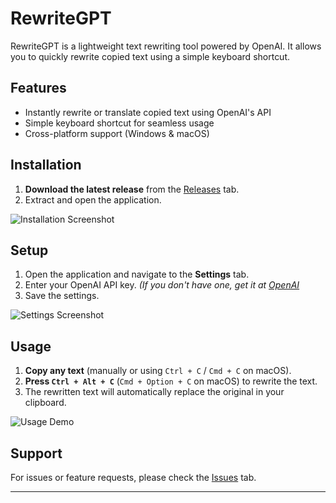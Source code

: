 # RewriteGPT

RewriteGPT is a lightweight text rewriting tool powered by OpenAI. It allows you to quickly rewrite copied text using a simple keyboard shortcut.

## Features
- Instantly rewrite or translate copied text using OpenAI's API
- Simple keyboard shortcut for seamless usage
- Cross-platform support (Windows & macOS)

## Installation
1. **Download the latest release** from the [Releases](https://github.com/marcanthonysurmont/rewritegpt/releases) tab.
2. Extract and open the application.

![Installation Screenshot](https://github.com/user-attachments/assets/0b5d1362-e97e-418a-8424-3d466a1b536f)


## Setup
1. Open the application and navigate to the **Settings** tab.
2. Enter your OpenAI API key. *(If you don't have one, get it at [OpenAI](https://platform.openai.com/api-keys)*
3. Save the settings.

![Settings Screenshot](https://github.com/user-attachments/assets/115ca286-b968-4943-a0e4-9c5587103b95)

## Usage
1. **Copy any text** (manually or using `Ctrl + C` / `Cmd + C` on macOS).
2. **Press `Ctrl + Alt + C`** (`Cmd + Option + C` on macOS) to rewrite the text.
3. The rewritten text will automatically replace the original in your clipboard.

![Usage Demo](https://github.com/user-attachments/assets/1ab6e693-0684-4f22-8366-7ca6d61889e1)

## Support
For issues or feature requests, please check the [Issues](https://github.com/marcanthonysurmont/rewritegpt/issues) tab.

---

